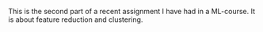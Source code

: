 This is the second part of a recent assignment I have had in a ML-course. It is about feature reduction and clustering.
